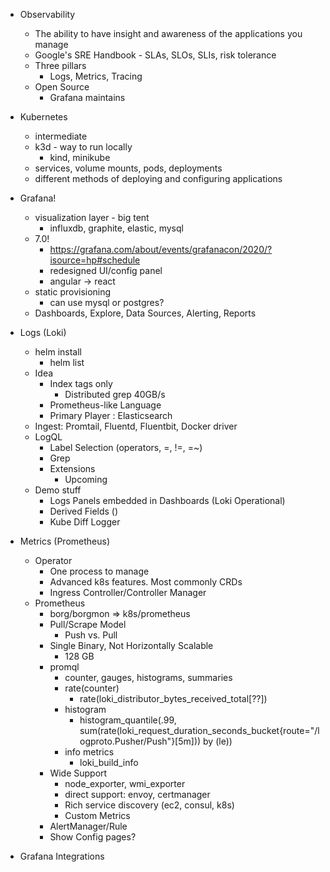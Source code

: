 - Observability
  - The ability to have insight and awareness of the applications you manage
  - Google's SRE Handbook - SLAs, SLOs, SLIs, risk tolerance
  - Three pillars
    - Logs, Metrics, Tracing
  - Open Source 
    - Grafana maintains 

- Kubernetes
  - intermediate
  - k3d - way to run locally
    - kind, minikube
  - services, volume mounts, pods, deployments
  - different methods of deploying and configuring applications

- Grafana!
  - visualization layer - big tent
    - influxdb, graphite, elastic, mysql
  - 7.0!
    - https://grafana.com/about/events/grafanacon/2020/?isource=hp#schedule
    - redesigned UI/config panel
    - angular -> react
  - static provisioning
    - can use mysql or postgres?
  - Dashboards, Explore, Data Sources, Alerting, Reports

- Logs (Loki)
  - helm install
    - helm list
  - Idea
    - Index tags only
      - Distributed grep 40GB/s
    - Prometheus-like Language
    - Primary Player : Elasticsearch
  - Ingest: Promtail, Fluentd, Fluentbit, Docker driver
  - LogQL
    - Label Selection (operators, =, !=, =~)
    - Grep
    - Extensions
      - Upcoming 
  - Demo stuff
    - Logs Panels embedded in Dashboards (Loki Operational)
    - Derived Fields ()
    - Kube Diff Logger

- Metrics (Prometheus)
  - Operator
    - One process to manage
    - Advanced k8s features.  Most commonly CRDs
    - Ingress Controller/Controller Manager
  - Prometheus
    - borg/borgmon => k8s/prometheus
    - Pull/Scrape Model
      - Push vs. Pull
    - Single Binary, Not Horizontally Scalable
      - 128 GB
    - promql
      - counter, gauges, histograms, summaries
      - rate(counter)
        - rate(loki_distributor_bytes_received_total[??])
      - histogram
        - histogram_quantile(.99, sum(rate(loki_request_duration_seconds_bucket{route="/logproto.Pusher/Push"}[5m])) by (le))
      - info metrics
        - loki_build_info
    - Wide Support
      - node_exporter, wmi_exporter
      - direct support: envoy, certmanager
      - Rich service discovery (ec2, consul, k8s)
      - Custom Metrics
    - AlertManager/Rule
    - Show Config pages?

- Grafana Integrations
